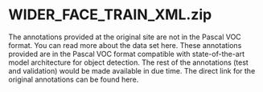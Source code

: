 # WIDER_FACE_TRAIN_XML.zip
The annotations provided at the original site are not in the Pascal VOC format. You can read more about the data set here. These annotations provided are in the Pascal VOC format compatible with state-of-the-art model architecture for object detection. The rest of the annotations (test and validation) would be made available in due time. The direct link for the original annotations can be found here.

